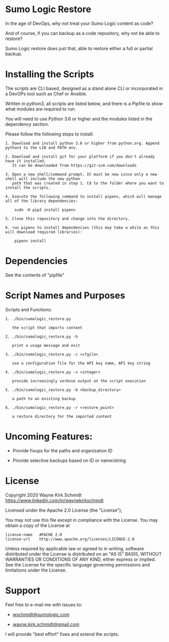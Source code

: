 Sumo Logic Restore
==================

In the age of DevOps, why not treat your Sumo Logic content as code?

And of course, if you can backup as a code repository, why not be able to restore?

Sumo Logic restore does just that, able to restore either a full or partial backup.

Installing the Scripts
=======================

The scripts are CLI based, designed as a stand alone CLI or incorporated in a DevOPs tool such as Chef or Ansible.

Written in python3, all scripts are listed below, and there is a Pipfile to show what modules are required to run.

You will need to use Python 3.6 or higher and the modules listed in the dependency section.  

Please follow the following steps to install:

    1. Download and install python 3.6 or higher from python.org. Append python3 to the LIB and PATH env.

    2. Download and install git for your platform if you don't already have it installed.
       It can be downloaded from https://git-scm.com/downloads
    
    3. Open a new shell/command prompt. It must be new since only a new shell will include the new python 
       path that was created in step 1. Cd to the folder where you want to install the scripts.
    
    4. Execute the following command to install pipenv, which will manage all of the library dependencies:
    
        sudo -H pip3 install pipenv 
 
    5. Clone this repository and change into the directory.

    6. run pipenv to install dependencies (this may take a while as this will download required libraries):

        pipenv install
        
Dependencies
============

See the contents of "pipfile"

Script Names and Purposes
=========================

Scripts and Functions:

    1. ./bin/sumologic_restore.py 

       the script that imports content

    2. ./bin/sumologic_restore.py -h
  
       print a usage message and exit

    3. ./bin/sumologic_restore.py -c <cfgile>

       use a configuration file for the API key name, API key string

    4. ./bin/sumologic_restore.py -v <integer>

       provide increasingly verbose output on the script execution

    5. ./bin/sumologic_restore.py -b <backup_directory>

       a path to an existing backup

    6. ./bin/sumologic_restore.py -r <restore_point>

       a restore directory for the imported content


Uncoming Features:
==================

* Provide fixups for the paths and organization ID

* Provide selective backups based on ID or name/string

License
=======

Copyright 2020 Wayne Kirk Schmidt
https://www.linkedin.com/in/waynekirkschmidt

Licensed under the Apache 2.0 License (the "License");

You may not use this file except in compliance with the License.
You may obtain a copy of the License at

    license-name   APACHE 2.0
    license-url    http://www.apache.org/licenses/LICENSE-2.0

Unless required by applicable law or agreed to in writing, software
distributed under the License is distributed on an "AS IS" BASIS,
WITHOUT WARRANTIES OR CONDITIONS OF ANY KIND, either express or implied.
See the License for the specific language governing permissions and
limitations under the License.

Support
=======

Feel free to e-mail me with issues to: 

*    wschmidt@sumologic.com

*    wayne.kirk.schmidt@gmail.com

I will provide "best effort" fixes and extend the scripts.
